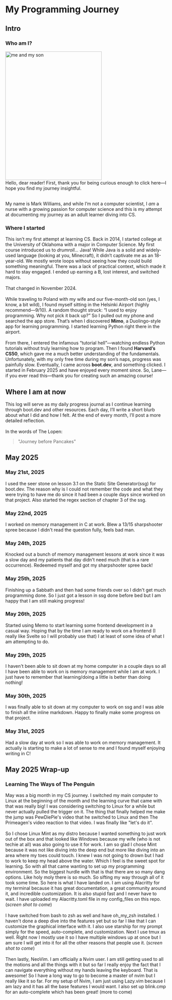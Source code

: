 # My Programming Journey
## Intro
### Who am I?
<img src="https://github.com/user-attachments/assets/262a5364-ec0c-4321-84f6-c6547c6cfea3" alt="me and my son" height="400" width="300">
<br>
Hello, dear reader! First, thank you for being curious enough to click here—I hope you find my journey insightful. <br><br>

My name is Mark Williams, and while I’m not a computer scientist, I *am* a nurse with a growing passion for computer science and this is my attempt at documenting my journey as an adult learner diving into CS. 

### Where I started
This isn’t my first attempt at learning CS. Back in 2014, I started college at the University of Oklahoma with a major in Computer Science. My first course introduced us to *drumroll…* Java! While Java is a solid and widely-used language (looking at you, Minecraft), it didn’t captivate me as an 18-year-old. We mostly wrote loops without seeing how they could build something meaningful. There was a lack of practical context, which made it hard to stay engaged. I ended up earning a B, lost interest, and switched majors.<br><br>
That changed in November 2024. <br><br>
While traveling to Poland with my wife and our five-month-old son (yes, I know, a bit wild), I found myself sitting in the Helsinki Airport (highly recommend—9/10). A random thought struck: “I used to enjoy programming. Why not pick it back up?” So I pulled out my phone and searched the app store. That’s when I discovered **Mimo**, a Duolingo-style app for learning programming. I started learning Python right there in the airport.<br><br>
From there, I entered the infamous “tutorial hell”—watching endless Python tutorials without truly learning how to program. Then I found **Harvard’s CS50**, which gave me a much better understanding of the fundamentals. Unfortunately, with my only free time during my son’s naps, progress was painfully slow. Eventually, I came across **boot.dev**, and something clicked. I started in February 2025 and have enjoyed every moment since. So, Lane—if you ever read this—thank you for creating such an amazing course!

## Where I am at now
This log will serve as my daily progress journal as I continue learning through boot.dev and other resources. Each day, I’ll write a short blurb about what I did and how I felt. At the end of every month, I’ll post a more detailed reflection.<br><br>
In the words of The Lopen:
> "Journey before Pancakes"

## May 2025

### May 21st, 2025
I used the seer stone on lesson 3.1 on the Static Site Generator(ssg) for boot.dev. The reason why is I could not remember the code and what they were trying to have me do since it had been a couple days since worked on that project.
Also started the regex section of chapter 3 of the ssg.

### May 22nd, 2025
I worked on memory management in C at work. Blew a 13/15 sharpshooter spree because I didn't read the question fully, feels bad man.

### May 24th, 2025
Knocked out a bunch of memory management lessons at work since it was a slow day and my patients that day didn't need much (that is a rare occurrence). Redeemed myself and got my sharpshooter spree back!

### May 25th, 2025
Finishing up a Sabbath and then had some friends over so I didn't get much programming done. So I just got a lesson in ssg done before bed but I am happy that I am still making progress!

### May 26th, 2025
Started using Memo to start learning some frontend development in a casual way. Hoping that by the time I am ready to work on a frontend (I really like Svelte so I will probably use that) I at least of some idea of what I am attempting to do.

### May 29th, 2025
I haven't been able to sit down at my home computer in a couple days so all I have been able to work on is memory management while I am at work. I just have to remember that learning/doing a little is better than doing nothing!

### May 30th, 2025
I was finally able to sit down at my computer to work on ssg and I was able to finish all the inline markdown. Happy to finally make some progress on that project.

### May 31st, 2025
Had a slow day at work so I was able to work on memory management. It actually is starting to make a lot of sense to me and I found myself enjoying writing in C!

## May 2025 Wrap-up
### Learning The Ways of The Penguin
May was a big month in my CS journey. I switched my main computer to Linux at the beginning of the month and the learning curve that came with that was really big! I was considering switching to Linux for a while but never actually pulled the trigger on it. The thing that finally helped me make the jump was PewDiePie's video that he switched to Linux and then The Primeagen's video reaction to that video. I was finally like "let's do it". <br><br>
So I chose Linux Mint as my distro because I wanted something to just work out of the box and that looked like Windows because my wife (who is not techie at all) was also going to use it for work. I am so glad I chose Mint because it was not like diving into the deep end but more like diving into an area where my toes could touch. I knew I was not going to drown but I had to work to keep my head above the water. Which I feel is the sweet spot for learning. So with all that came wanting to set up my programming environment. So the biggest hurdle with that is that there are so many dang options. Like holy moly there is so much. So sifting my way through all of it took some time. So here is what I have landed on. I am using Alacritty for my terminal because it has great documentation, a great community around it, and incredible customization. It is also stupid fast and I never have to wait. I have uploaded my Alacritty.toml file in my config_files on this repo. (*screen shot to come*) <br><br>
I have switched from bash to zsh as well and have oh_my_zsh installed. I haven't done a deep dive into the features yet but so far I like that I can customize the graphical interface with it. I also use starship for my prompt simply for the speed, auto-complete, and customization. Next I use tmux as well. Right now I mostly use it so I have multiple windows up at once but I am sure I will get into it for all the other reasons that people use it. (*screen shot to come*) <br><br>
Then lastly, NeoVim. I am officially a Nvim user. I am still getting used to all the motions and all the things with it but so far I really enjoy the fact that I can navigate everything without my hands leaving the keyboard. That is awesome! So I have a long way to go to become a master of nvim but I really like it so far. For my setup of Nvim, I am just using Lazy.vim because I am lazy and it has all the base features I would want. I also set up blink.cmp for an auto-complete which has been great! (more to come)


